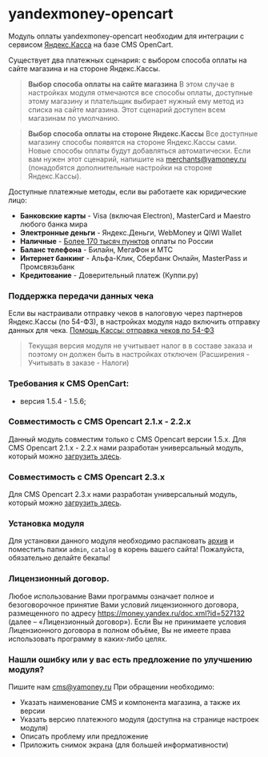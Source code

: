 # yandexmoney-opencart

Модуль оплаты yandexmoney-opencart необходим для интеграции с сервисом [Яндекс.Касса](http://kassa.yandex.ru/) на базе CMS OpenCart. 

Существует два платежных сценария: с выбором способа оплаты на сайте магазина и на стороне Яндекс.Кассы. 
> **Выбор способа оплаты на сайте магазина** 
> В этом случае в настройках модуля отмечаются все способы оплаты, доступные этому магазину и плательщик выбирает нужный ему метод из списка на сайте магазина. Этот сценарий доступен всем магазинам по умолчанию.

> **Выбор способа оплаты на стороне Яндекс.Кассы**
> Все доступные магазину способы появятся на стороне Яндекс.Кассы сами. Новые способы оплаты будут добавляться автоматически. Если вам нужен этот сценарий, напишите на merchants@yamoney.ru (понадобятся дополнительные настройки на стороне Яндекс.Кассы).

Доступные платежные методы, если вы работаете как юридические лицо:
* **Банковские карты** -  Visa (включая Electron), MasterCard и Maestro любого банка мира
* **Электронные деньги** - Яндекс.Деньги, WebMoney и QIWI Wallet
* **Наличные** - [Более 170 тысяч пунктов](https://money.yandex.ru/pay/doc.xml?id=526209) оплаты по России
* **Баланс телефона** - Билайн, МегаФон и МТС
* **Интернет банкинг** - Альфа-Клик, Сбербанк Онлайн, MasterPass и Промсвязьбанк
* **Кредитование** - Доверительный платеж (Куппи.ру)

### Поддержка передачи данных чека
Если вы настраивали отправку чеков в налоговую через партнеров Яндекс.Кассы (по 54-ФЗ), в настройках модуля надо включить отправку данных для чека.
[Помощь Кассы: отправка чеков по 54-ФЗ](https://yandex.ru/support/checkout/payments/tax-sync.html)

> Текущая версия модуля не учитывает налог в в составе заказа и поэтому он должен быть в настройках отключен (Расширения - Учитывать в заказе - Налоги)

### Требования к CMS OpenCart:
* версия 1.5.4 - 1.5.6;

### Совместимость с CMS Opencart 2.1.x - 2.2.x
Данный модуль совместим только с CMS Opencart версии 1.5.x. Для CMS Opencart 2.1.x - 2.2.x нами разработан универсальный модуль, который можно [загрузить здесь](https://github.com/yandex-money/yandex-money-cms-opencart2).

### Совместимость с CMS Opencart 2.3.x
Для CMS Opencart 2.3.x нами разработан универсальный модуль, который можно [загрузить здесь](https://github.com/yandex-money/yandex-money-cms-opencart2/tree/oc23x).

### Установка модуля
Для установки данного модуля необходимо распаковать [архив](https://github.com/yandex-money/yandex-money-cms-opencart/archive/master.zip) и поместить папки `admin`, `catalog` в корень вашего сайта!
Пожалуйста, обязательно делайте бекапы!

### Лицензионный договор.
Любое использование Вами программы означает полное и безоговорочное принятие Вами условий лицензионного договора, размещенного по адресу https://money.yandex.ru/doc.xml?id=527132 (далее – «Лицензионный договор»). 
Если Вы не принимаете условия Лицензионного договора в полном объёме, Вы не имеете права использовать программу в каких-либо целях.

### Нашли ошибку или у вас есть предложение по улучшению модуля?
Пишите нам cms@yamoney.ru
При обращении необходимо:
* Указать наименование CMS и компонента магазина, а также их версии
* Указать версию платежного модуля (доступна на странице настроек модуля)
* Описать проблему или предложение
* Приложить снимок экрана (для большей информативности)
